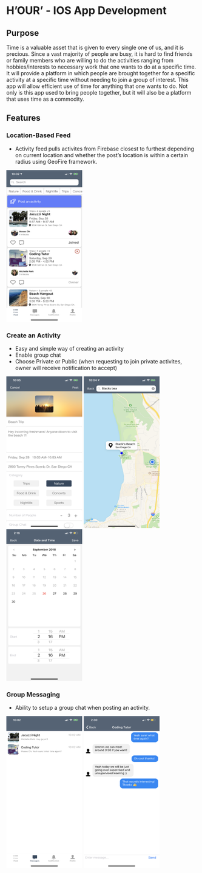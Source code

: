 # H’OUR’ -  IOS App Development 

## Purpose
Time is a valuable asset that is given to every single one of us, and it is precious. Since a vast majority of people are busy, it is hard to find friends or family members who are willing to do the activities ranging from hobbies/interests to necessary work that one wants to do at a specific time. It will provide a platform in which people are brought together for a specific activity at a specific time without needing to join a group of interest. This app will allow efficient use of time for anything that one wants to do. Not only is this app used to bring people together, but it will also be a platform that uses time as a commodity.
 
## Features
### Location-Based Feed
- Activity feed pulls activites from Firebase closest to furthest depending on current location and whether the post’s location is within a certain radius using GeoFire framework.

<img src="https://github.com/Moses0h/Hour/blob/master/Images/Feed.PNG" width="200" height= "400">

### Create an Activity
- Easy and simple way of creating an activity
- Enable group chat
- Choose Private or Public (when requesting to join private activites, owner will receive notification to accept)

<img src="https://github.com/Moses0h/Hour/blob/master/Images/Posting.PNG" width="200" height= "400"> <img src="https://github.com/Moses0h/Hour/blob/master/Images/Maps.PNG" width="200" height= "400"> <img src="https://github.com/Moses0h/Hour/blob/master/Images/date.PNG" width="200" height= "400"> 



### Group Messaging
- Ability to setup a group chat when posting an activity.

<img src="https://github.com/Moses0h/Hour/blob/master/Images/Messages.PNG" width="200" height= "400"> <img src="https://github.com/Moses0h/Hour/blob/master/Images/chatlog.jpeg" width="200" height= "400">

